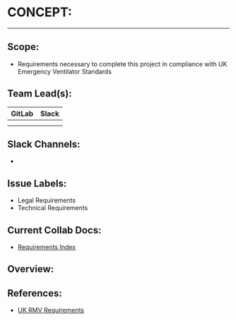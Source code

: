 # CONCEPT:
---
## Scope:
- Requirements necessary to complete this project in compliance with UK Emergency Ventilator Standards

## Team Lead(s):
|GitLab|Slack|
|---|---|
|  |  |
|  |  |

## Slack Channels:
-

## Issue Labels:
- Legal Requirements
- Technical Requirements

## Current Collab Docs:
- [Requirements Index](requirements/index.md)

## Overview:


## References:
- [UK RMV Requirements](requirements/UK_Rapidly-Manufactured_Vent_Requirements.pdf)
